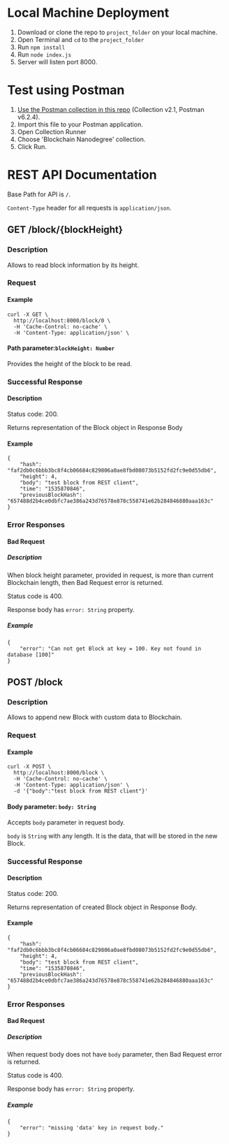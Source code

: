 # Local Machine Deployment
1. Download or clone the repo to `project_folder` on your local machine.
2. Open Terminal and `cd` to the `project_folder`
3. Run `npm install`
4. Run `node index.js`
5. Server will listen port 8000.

# Test using Postman
1. [Use the Postman collection in this repo](./tests/Blockchain_Nanodegree_Project_3.postman_collection.json) 
(Collection v2.1, Postman v6.2.4).
2. Import this file to your Postman application.
3. Open Collection Runner
4. Choose 'Blockchain Nanodegree' collection.
5. Click Run.

# REST API Documentation
Base Path for API is `/`.

`Content-Type` header for all requests is `application/json`.

## GET /block/{blockHeight}
### Description
Allows to read block information by its height.
### Request
#### Example
``` 
curl -X GET \
  http://localhost:8000/block/0 \
  -H 'Cache-Control: no-cache' \
  -H 'Content-Type: application/json' \
```
#### Path parameter:`blockHeight: Number`
Provides the height of the block to be read.

### Successful Response
#### Description
Status code: 200.

Returns representation of the Block object in Response Body
#### Example
``` 
{
    "hash": "faf2db0c6bbb3bc8f4cb06684c829806a0ae8fbd08073b5152fd2fc9e0d55db6",
    "height": 4,
    "body": "test block from REST client",
    "time": "1535870846",
    "previousBlockHash": "657488d2b4ce0dbfc7ae386a243d76578e878c558741e62b284846880aaa163c"
}
```
### Error Responses
#### Bad Request
##### Description
When block height parameter, provided in request, is more than current 
Blockchain length, then Bad Request error is returned.

Status code is 400.

Response body has `error: String` property. 
##### Example
``` 
{
    "error": "Can not get Block at key = 100. Key not found in database [100]"
}
```

## POST /block
### Description
Allows to append new Block with custom data to Blockchain.
### Request
#### Example
``` 
curl -X POST \
  http://localhost:8000/block \
  -H 'Cache-Control: no-cache' \
  -H 'Content-Type: application/json' \
  -d '{"body":"test block from REST client"}'
```
####  Body parameter: `body: String`
Accepts `body` parameter in request body.

`body` is `String` with any length. It is the data, that will be stored in
the new Block.

### Successful Response
#### Description
Status code: 200.

Returns representation of created Block object in Response Body.
#### Example
``` 
{
    "hash": "faf2db0c6bbb3bc8f4cb06684c829806a0ae8fbd08073b5152fd2fc9e0d55db6",
    "height": 4,
    "body": "test block from REST client",
    "time": "1535870846",
    "previousBlockHash": "657488d2b4ce0dbfc7ae386a243d76578e878c558741e62b284846880aaa163c"
}
```

### Error Responses
#### Bad Request
##### Description
When request body does not have `body` parameter, then Bad Request error is returned.

Status code is 400.

Response body has `error: String` property. 
##### Example
``` 
{
    "error": "missing 'data' key in request body."
}
```